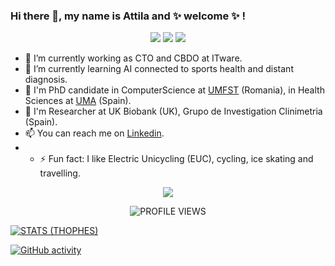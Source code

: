 ### Hi there 👋, my name is Attila and ✨ welcome ✨ !
<!--

Here are some ideas to get you started:

- 🔭 I’m currently working on ...
- 🌱 I’m currently learning ...
- 👯 I’m looking to collaborate on ...
- 🤔 I’m looking for help with ...
- 💬 Ask me about ...
- 📫 How to reach me: ...
- 😄 Pronouns: ...
- ⚡ Fun fact: ...
-->

<p align="center">
  <a href="https://www.linkedin.com/in/biroattila/" target="_blank"><img src="https://img.shields.io/badge/Linkedin-Follow%20Attila-blue?logo=linkedin" /></a>
  <a href="http://h2h.hu/" target="_blank"><img src="https://img.shields.io/badge/Blog-Visit%20h2h.hu-blue.svg" /></a>
  <a href="https://twitter.com/intent/follow?screen_name=biroattila" target="_blank"><img src="https://img.shields.io/twitter/follow/biroattila?style=social" /></a>
</p>

- 🔭 I’m currently working as CTO and CBDO at ITware.
- 🌱 I’m currently learning AI connected to sports health and distant diagnosis.
- 🔭 I'm PhD candidate in ComputerScience at [UMFST](https://www.umfst.ro) (Romania), in Health Sciences at [UMA](https://www.uma.es) (Spain).
- 🔭 I'm Researcher at UK Biobank (UK), Grupo de Investigation Clinimetria (Spain).
- 📫 You can reach me on [Linkedin](https://www.linkedin.com/in/biroattila/).
- - ⚡ Fun fact: I like Electric Unicycling (EUC), cycling, ice skating and travelling.


<p align="center">
  <img src="https://github-readme-stats.vercel.app/api?username=biroka&count_private=true&show_icons=true&theme=react&include_all_commits=true&hide=contribs" />
</p>

<p align="center">
  <img src="https://komarev.com/ghpvc/?username=biroka&label=Profile%20views&color=blue&style=flat" alt="PROFILE VIEWS"/>
</p>

<p align="center">

[![STATS (THOPHES)](https://github-profile-trophy.vercel.app/?username=biroka&theme=gruvbox&margin-w=10&margin-h=15&column=8)](https://github.com/biroka)

  [![GitHub activity](https://activity-graph.herokuapp.com/graph?username=biroka&theme=react-dark)](https://github.com/biroka)

</p>
